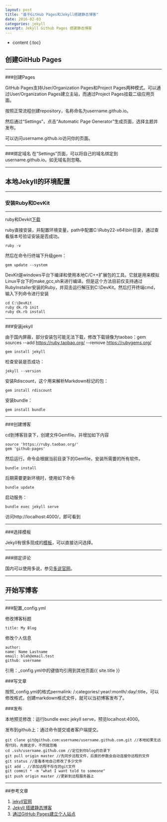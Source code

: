 ```yaml
---
layout: post
title: "基于GitHub Pages和Jekyll搭建静态博客"
date: 2016-02-03
categories: jekyll
excerpt: Jekyll Github Pages 搭建静态博客
---
```


* content
{:toc}

## 创建GitHub Pages

---

###创建Pages

GitHub Pages支持User/Organization Pages和Project Pages两种模式。可以通过User/Organization Pages建立主站，而通过Project Pages挂载二级应用页面。

按照正常流程创建repository，名称命名为username.github.io。

然后通过“Settings”，点击“Automatic Page Generator”生成页面，选择主题并发布。

可以访问username.github.io访问你的页面。

---

###绑定域名
在“Settings”页面，可以将自己的域名绑定到username.github.io。如无域名则忽略。

---

## 本地Jekyll的环境配置

---

### 安装Ruby和DevKit

---

ruby和Devkit[下载](http://rubyinstaller.org/downloads/)

ruby直接安装，并配置环境变量，path中配置C:\Ruby22-x64\bin目录，通过查看版本号验证安装是否成功。

	ruby -v

然后在命令行终端下升级gem：

	gem update --system


DevKit是windows平台下编译和使用本地C/C++扩展包的工具。它就是用来模拟Linux平台下的make,gcc,sh来进行编译。但是这个方法目前仅支持通过RubyInstaller安装的Ruby，并双击运行解压到C:\DevKit。然后打开终端cmd，输入下列命令进行安装

	cd C:\DevKit
	ruby dk.rb init
	ruby dk.rb install


---

###安装jekyll

由于国内屏蔽，部分安装包可能无法下载，修改下载镜像为taobao：gem sources --add https://ruby.taobao.org/ --remove https://rubygems.org/

	gem install jekyll

检查安装是否成功：

	jekyll --version


安装Rdiscount，这个用来解析Markdown标记的包：

	gem install rdiscount

安装bundle：

	gem install bundle

---

###创建博客

cd到博客目录下，创建文件Gemfile，并增加如下内容

	source 'https://ruby.taobao.org/'
	gem 'github-pages'

然后运行。命令会根据当前目录下的Gemfile，安装所需要的所有软件。

	bundle install

后期需要更新环境时，使用如下命令

	bundle update

启动服务：

	bundle exec jekyll serve

访问http://localhost:4000/，即可看到

---

###选择模板

Jekyll有很多现成的[模板](http://jekyllthemes.org/)，可以直接访问选择。

---

###绑定评论

国内可以使用多说，参见[多说官网](http://duoshuo.com/)。

---

## 开始写博客

---

###配置_config.yml

修改博客标题

	title: My Blog

修改个人信息

    author:
    name: Name Lastname
    email: blah@email.test
    github: username

引用：_config.yml中的键值均引用到其他页面{{ site.title }}

###写文章

按照_config.yml的格式permalink: /:categories/:year/:month/:day/:title，可以修改格式，创建markdown格式文件，就可以当初博客发布了。

###发布

本地预览修改：运行bundle exec jekyll serve，预览localhost:4000。

发布到github上：通过命令提交或者客户端提交。

    git clone git@github.com:username/username.github.com.git //本地如果无远程代码，先做这步，不然就忽略
    cd .ssh/username.github.com //定位到你blog的目录下
    git pull origin master //先同步远程文件，后面的参数会自动连接你远程的文件
    git status //查看本地自己修改了多少文件
    git add . //添加远程不存在的git文件
    git commit * -m "what I want told to someone"
    git push origin master //更新到远程服务器上

---

##参考文章
1. [jekyll官网](http://jekyllrb.com/)
2. [Jekyll 搭建静态博客](http://gaohaoyang.github.io/2015/02/15/create-my-blog-with-jekyll/)
3. [通过GitHub Pages建立个人站点](http://www.cnblogs.com/purediy/archive/2013/03/07/2948892.html)